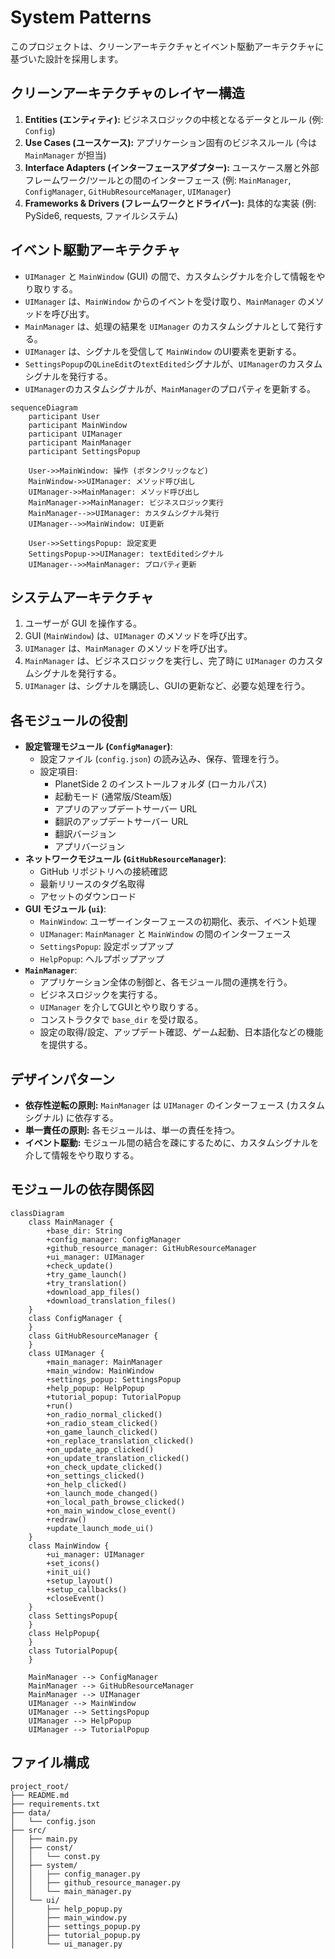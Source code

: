# System Patterns

このプロジェクトは、クリーンアーキテクチャとイベント駆動アーキテクチャに基づいた設計を採用します。

## クリーンアーキテクチャのレイヤー構造

1.  **Entities (エンティティ):** ビジネスロジックの中核となるデータとルール (例: `Config`)
2.  **Use Cases (ユースケース):** アプリケーション固有のビジネスルール (今は `MainManager` が担当)
3.  **Interface Adapters (インターフェースアダプター):** ユースケース層と外部フレームワーク/ツールとの間のインターフェース (例: `MainManager`, `ConfigManager`, `GitHubResourceManager`, `UIManager`)
4.  **Frameworks & Drivers (フレームワークとドライバー):** 具体的な実装 (例: PySide6, requests, ファイルシステム)

## イベント駆動アーキテクチャ

*   `UIManager` と `MainWindow` (GUI) の間で、カスタムシグナルを介して情報をやり取りする。
*   `UIManager` は、`MainWindow` からのイベントを受け取り、`MainManager` のメソッドを呼び出す。
*   `MainManager` は、処理の結果を `UIManager` のカスタムシグナルとして発行する。
*   `UIManager` は、シグナルを受信して `MainWindow` のUI要素を更新する。
*   `SettingsPopup`の`QLineEdit`の`textEdited`シグナルが、`UIManager`のカスタムシグナルを発行する。
*   `UIManager`のカスタムシグナルが、`MainManager`のプロパティを更新する。

```mermaid
sequenceDiagram
    participant User
    participant MainWindow
    participant UIManager
    participant MainManager
    participant SettingsPopup

    User->>MainWindow: 操作 (ボタンクリックなど)
    MainWindow->>UIManager: メソッド呼び出し
    UIManager->>MainManager: メソッド呼び出し
    MainManager->>MainManager: ビジネスロジック実行
    MainManager-->>UIManager: カスタムシグナル発行
    UIManager-->>MainWindow: UI更新

    User->>SettingsPopup: 設定変更
    SettingsPopup->>UIManager: textEditedシグナル
    UIManager-->>MainManager: プロパティ更新
```

## システムアーキテクチャ

1.  ユーザーが GUI を操作する。
2.  GUI (`MainWindow`) は、`UIManager` のメソッドを呼び出す。
3.  `UIManager` は、`MainManager` のメソッドを呼び出す。
4.  `MainManager` は、ビジネスロジックを実行し、完了時に `UIManager` のカスタムシグナルを発行する。
5.  `UIManager` は、シグナルを購読し、GUIの更新など、必要な処理を行う。

## 各モジュールの役割

*   **設定管理モジュール (`ConfigManager`)**:
    *   設定ファイル (`config.json`) の読み込み、保存、管理を行う。
    *   設定項目:
        *   PlanetSide 2 のインストールフォルダ (ローカルパス)
        *   起動モード (通常版/Steam版)
        *   アプリのアップデートサーバー URL
        *   翻訳のアップデートサーバー URL
        *   翻訳バージョン
        *   アプリバージョン
*   **ネットワークモジュール (`GitHubResourceManager`)**:
    *   GitHub リポジトリへの接続確認
    *   最新リリースのタグ名取得
    *   アセットのダウンロード
*   **GUI モジュール (`ui`)**:
    *   `MainWindow`: ユーザーインターフェースの初期化、表示、イベント処理
    *   `UIManager`: `MainManager` と `MainWindow` の間のインターフェース
    *   `SettingsPopup`: 設定ポップアップ
    *   `HelpPopup`: ヘルプポップアップ
*   **`MainManager`**:
    *   アプリケーション全体の制御と、各モジュール間の連携を行う。
    *   ビジネスロジックを実行する。
    *   `UIManager` を介してGUIとやり取りする。
    *   コンストラクタで `base_dir` を受け取る。
    *   設定の取得/設定、アップデート確認、ゲーム起動、日本語化などの機能を提供する。

## デザインパターン

*   **依存性逆転の原則:** `MainManager` は `UIManager` のインターフェース (カスタムシグナル) に依存する。
*   **単一責任の原則:** 各モジュールは、単一の責任を持つ。
*   **イベント駆動:** モジュール間の結合を疎にするために、カスタムシグナルを介して情報をやり取りする。

## モジュールの依存関係図

```mermaid
classDiagram
    class MainManager {
        +base_dir: String
        +config_manager: ConfigManager
        +github_resource_manager: GitHubResourceManager
        +ui_manager: UIManager
        +check_update()
        +try_game_launch()
        +try_translation()
        +download_app_files()
        +download_translation_files()
    }
    class ConfigManager {
    }
    class GitHubResourceManager {
    }
    class UIManager {
        +main_manager: MainManager
        +main_window: MainWindow
        +settings_popup: SettingsPopup
        +help_popup: HelpPopup
        +tutorial_popup: TutorialPopup
        +run()
        +on_radio_normal_clicked()
        +on_radio_steam_clicked()
        +on_game_launch_clicked()
        +on_replace_translation_clicked()
        +on_update_app_clicked()
        +on_update_translation_clicked()
        +on_check_update_clicked()
        +on_settings_clicked()
        +on_help_clicked()
        +on_launch_mode_changed()
        +on_local_path_browse_clicked()
        +on_main_window_close_event()
        +redraw()
        +update_launch_mode_ui()
    }
    class MainWindow {
        +ui_manager: UIManager
        +set_icons()
        +init_ui()
        +setup_layout()
        +setup_callbacks()
        +closeEvent()
    }
    class SettingsPopup{
    }
    class HelpPopup{
    }
    class TutorialPopup{
    }

    MainManager --> ConfigManager
    MainManager --> GitHubResourceManager
    MainManager --> UIManager
    UIManager --> MainWindow
    UIManager --> SettingsPopup
    UIManager --> HelpPopup
    UIManager --> TutorialPopup
```

## ファイル構成

```
project_root/
├── README.md
├── requirements.txt
├── data/
│   └── config.json
├── src/
│   ├── main.py
│   ├── const/
│   │   └── const.py
│   ├── system/
│   │   ├── config_manager.py
│   │   ├── github_resource_manager.py
│   │   └── main_manager.py
│   └── ui/
│       ├── help_popup.py
│       ├── main_window.py
│       ├── settings_popup.py
│       ├── tutorial_popup.py
│       └── ui_manager.py
